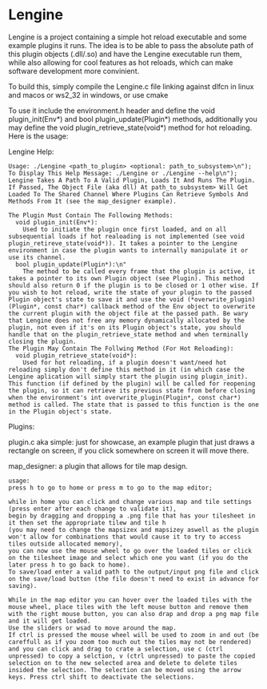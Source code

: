 # Lengine
Lengine is a project containing a simple hot reload executable and some example plugins it runs. The idea is to be able to pass the absolute path of this plugin objects (.dll/.so) and have the Lengine executable run them, while also allowing for cool features as hot reloads, which can make software development more convinient.

To build this, simply compile the Lengine.c file linking against dlfcn in linux and macos or ws2_32 in windows, or use cmake

To use it include the environment.h header and define the void plugin_init(Env*) and bool plugin_update(Plugin*) methods, additionally you may define the void plugin_retrieve_state(void*) method for hot reloading. Here is the usage:

  Lengine Help:

    Usage: ./Lengine <path_to_plugin> <optional: path_to_subsystem>\n");
    To Display This Help Message: ./Lengine or ./Lengine --help\n");
    Lengine Takes A Path To A Valid Plugin, Loads It And Runs The Plugin. If Passed, The Object File (aka dll) At path_to_subsystem> Will Get Loaded To The Shared Channel Where Plugins Can Retrieve Symbols And Methods From It (see the map_designer example).

    The Plugin Must Contain The Following Methods:
      void plugin_init(Env*):
        Used to initiate the plugin once first loaded, and on all subsequential loads if hot realoading is not implemented (see void plugin_retireve_state(void*)). It takes a pointer to the Lengine environment in case the plugin wants to internally manipulate it or use its channel.
      bool plugin_update(Plugin*):\n"
        The method to be called every frame that the plugin is active, it takes a pointer to its own Plugin object (see Plugin). This method should also return 0 if the plugin is to be closed or 1 other wise. If you wish to hot reload, write the state of your plugin to the passed Plugin object's state to save it and use the void (*overwrite_plugin)(Plugin*, const char*) callback method of the Env object to overwrite the current plugin with the object file at the passed path. Be wary that Lengine does not free any memory dynamically allocated by the plugin, not even if it's on its Plugin object's state, you should handle that on the plugin_retrieve_state method and when terminally closing the plugin.
    The Plugin May Contain The Follwing Method (For Hot Reloading):
      void plugin_retrieve_state(void*):
        Used for hot reloading, if a plugin doesn't want/need hot reloading simply don't define this method in it (in which case the Lengine aplication will simply start the plugin using plugin_init). This function (if defined by the plugin) will be called for reopening the plugin, so it can retrieve its previous state from before closing when the environment's int overwrite_plugin(Plugin*, const char*) method is called. The state that is passed to this function is the one in the Plugin object's state.

  Plugins:

  plugin.c aka simple:
    just for showcase, an example plugin that just draws a rectangle on screen, if you click somewhere on screen it will move there.

  map_designer:
    a plugin that allows for tile map design.
    
    usage:
    press h to go to home or press m to go to the map editor;
    
    while in home you can click and change various map and tile settings (press enter after each change to validate it), 
    begin by dragging and dropping a .png file that has your tilesheet in it then set the appropriate tilew and tile h 
    (you may need to change the mapsizex and mapsizey aswell as the plugin won't allow for combinations that would cause it to try to access tiles outside allocated memory),
    you can now use the mouse wheel to go over the loaded tiles or click on the tilesheet image and select which one you want (if you do the later press h to go back to home).
    To save/load enter a valid path to the output/input png file and click on the save/load button (the file doesn't need to exist in advance for saving).
    
    While in the map editor you can hover over the loaded tiles with the mouse wheel, place tiles with the left mouse button and remove them with the right mouse button, you can also drap and drop a png map file and it will get loaded.
    Use the sliders or wsad to move around the map.
    If ctrl is pressed the mouse wheel will be used to zoom in and out (be careffull as if you zoom too much out the tiles may not be rendered) and you can click and drag to crate a selection, use c (ctrl unpressed) to copy a selction, v (ctrl unpressed) to paste the copied selection on to the new selected area and delete to delete tiles insided the selection. The selection can be moved using the arrow keys. Press ctrl shift to deactivate the selections.
